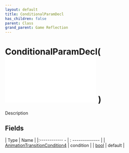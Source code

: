 ```yaml
---
layout: default
title: ConditionalParamDecl
has_children: false
parent: Class
grand_parent: Game Reflection
---
```

# ConditionalParamDecl( ![ ParamDecl ](game-reflection/classes/param_decl.md) )
Description 

## Fields
| Type | Name |
|:------------ - | : -------------- |
| [AnimationTransitionCondition4](game-reflection/components/animation_transition_condition4.md) | condition |
| [bool](game-reflection/components/bool.md) | default |
